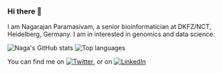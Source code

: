 ### Hi there 👋

I am Nagarajan Paramasivam, a senior bioinformatician at DKFZ/NCT, Heidelberg, Germany. I am in interested in genomics and data science.

![Naga's GitHub stats](https://github-readme-stats.vercel.app/api?username=NagaComBio&show_icons=true&theme=radical) ![Top languages](https://github-readme-stats.vercel.app/api/top-langs/?username=NagaComBio&theme=radical&layout=compact) 

<!-- from https://towardsdatascience.com/build-a-stunning-readme-for-your-github-profile-9b80434fe5d7 -->
<!-- Actual text -->

You can find me on [![Twitter][1.2]][1], or on [![LinkedIn][2.2]][2]

<!-- Icons -->

[1.2]: http://i.imgur.com/wWzX9uB.png (twitter icon without padding)
[2.2]: https://raw.githubusercontent.com/MartinHeinz/MartinHeinz/master/linkedin-3-16.png (LinkedIn icon without padding)

<!-- Links to your social media accounts -->

[1]: https://twitter.com/naga_rna
[2]: https://www.linkedin.com/in/nagarna

<!--
**NagaComBio/NagaComBio** is a ✨ _special_ ✨ repository because its `README.md` (this file) appears on your GitHub profile.

Here are some ideas to get you started:

- 🔭 I’m currently working on ...
- 🌱 I’m currently learning ...
- 👯 I’m looking to collaborate on ...
- 🤔 I’m looking for help with ...
- 💬 Ask me about ...
- 📫 How to reach me: ...
- 😄 Pronouns: ...
- ⚡ Fun fact: ...
-->
